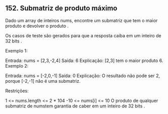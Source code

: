 ## 152. Submatriz de produto máximo

Dado um array de inteiros nums, encontre um
submatriz
que tem o maior produto e devolver o produto .

Os casos de teste são gerados para que a resposta caiba em um inteiro de 32 bits .

Exemplo 1:

Entrada: nums = [2,3,-2,4]
Saída: 6
Explicação: [2,3] tem o maior produto 6.
Exemplo 2:

Entrada: nums = [-2,0,-1]
Saída: 0
Explicação: O resultado não pode ser 2, porque [-2,-1] não é uma submatriz.

Restrições:

1 <= nums.length <= 2 \* 104
-10 <= nums[i] <= 10
O produto de qualquer submatriz de numstem garantia de caber em um inteiro de 32 bits .
